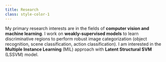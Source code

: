 ```yaml
---
title: Research
class: style-color-1
---
```


My primary research interests are in the fields of **computer vision and machine learning**. I work on **weakly-supervised models** to learn discriminative regions to perform robust image categorization (object recognition, scene classification, action classification). I am interested in the **Multiple Instance Learning** (MIL) approach with **Latent Structural SVM** (LSSVM) model.

